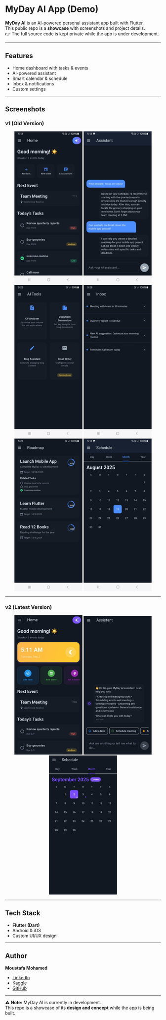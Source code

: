# MyDay AI App (Demo)

**MyDay AI** is an AI-powered personal assistant app built with Flutter.  
This public repo is a **showcase** with screenshots and project details.  
👉 The full source code is kept private while the app is under development.

---

## Features
- Home dashboard with tasks & events  
- AI-powered assistant  
- Smart calendar & schedule  
- Inbox & notifications  
- Custom settings  

---

## Screenshots

### v1 (Old Version)

<p align="center">
  <img src="screenshots/v1/home.png" width="220" alt="Home v1" />
  <img src="screenshots/v1/ai-assistant.png" width="220" alt="AI Assistant v1" />
  <img src="screenshots/v1/ai-tools.png" width="220" alt="AI Tools v1" />
  <img src="screenshots/v1/inbox.png" width="220" alt="Inbox v1" />
  <img src="screenshots/v1/roadmap.png" width="220" alt="Roadmap v1" />
  <img src="screenshots/v1/schedule.png" width="220" alt="Schedule v1" />
</p>

---

### v2 (Latest Version)

<p align="center">
  <img src="screenshots/v2/home.png" width="220" alt="Home v2" />
  <img src="screenshots/v2/ai-assistant.png" width="220" alt="AI Assistant v2" />
  <img src="screenshots/v2/calender.png" width="220" alt="Calender v2" />
</p>

---

## Tech Stack
- **Flutter (Dart)**
- Android & iOS
- Custom UI/UX design

---

## Author
**Moustafa Mohamed**  
- [LinkedIn](https://www.linkedin.com/in/moustafamohamed01/)  
- [Kaggle](https://www.kaggle.com/moustafamohamed01)  
- [GitHub](https://github.com/MoustafaMohamed01)

---

⚠️ **Note:** MyDay AI is currently in development.  
This repo is a showcase of its **design and concept** while the app is being built.
